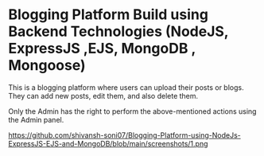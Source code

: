 # Blogging Platform Build using Backend Technologies (NodeJS, ExpressJS ,EJS, MongoDB , Mongoose)

This is a blogging platform where users can upload their posts or blogs.
They can add new posts, edit them, and also delete them.

Only the Admin has the right to perform the above-mentioned actions using the Admin panel.
 
https://github.com/shivansh-soni07/Blogging-Platform-using-NodeJs-ExpressJS-EJS-and-MongoDB/blob/main/screenshots/1.png
 
